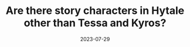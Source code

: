 ---
title: Are there story characters in Hytale other than Tessa and Kyros? 
question: Are there story characters in Hytale other than Tessa and Kyros? 
answer: Yes there are, many more in fact!
platform: Twitter
answeredby: John Hendricks
source: https://x.com/JLtZD/status/1685318293333430272
layout: layouts/simpletwitteranswer.html
tags: answer twitter
date: 2023-07-29
---